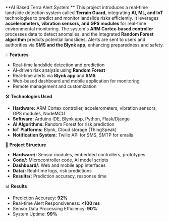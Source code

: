 **AI Based Terra Alert System **
This project introduces a real-time landslide detection system called **Terrain Guard**, integrating **AI, ML, and IoT** technologies to predict and monitor landslide risks efficiently. It leverages **accelerometers, vibration sensors, and GPS modules** for real-time environmental monitoring. The system's **ARM Cortex-based controller** processes data to detect anomalies, and the integrated **Random Forest algorithm** predicts potential landslides. Alerts are sent to users and authorities via **SMS and the Blynk app**, enhancing preparedness and safety.

💡 **Features**

* Real-time landslide detection and prediction
* AI-driven risk analysis using **Random Forest**
* Real-time alerts via **Blynk app** and **SMS**
* Web-based dashboard and mobile application for monitoring
* Remote management and customization

🛠️ **Technologies Used**

* **Hardware:** ARM Cortex controller, accelerometers, vibration sensors, GPS modules, NodeMCU
* **Software:** Arduino IDE, Blynk app, Python, Flask/Django
* **AI Algorithms:** Random Forest for risk prediction
* **IoT Platforms:** Blynk, Cloud storage (ThingSpeak)
* **Notification System:** Twilio API for SMS, SMTP for emails

📂 **Project Structure**

* **Hardware/:** Sensor modules, embedded controllers, prototypes
* **Code/:** Microcontroller code, AI model scripts
* **Dashboard/:** Web and mobile app interfaces
* **Data/:** Real-time logs, risk predictions
* **Results/:** Prediction accuracy, response time

📊 **Results**

* Prediction Accuracy: **92%**
* Real-time Alert Responsiveness: **<100 ms**
* Sensor Data Processing Efficiency: **90%**
* System Uptime: **99%**


